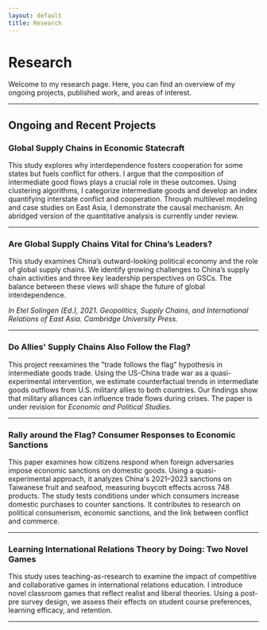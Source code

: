 ```yaml
---
layout: default
title: Research
---
```


# Research

Welcome to my research page. Here, you can find an overview of my ongoing projects, published work, and areas of interest.

---

## Ongoing and Recent Projects

### Global Supply Chains in Economic Statecraft

This study explores why interdependence fosters cooperation for some states but fuels conflict for others. I argue that the composition of intermediate good flows plays a crucial role in these outcomes. Using clustering algorithms, I categorize intermediate goods and develop an index quantifying interstate conflict and cooperation. Through multilevel modeling and case studies on East Asia, I demonstrate the causal mechanism. An abridged version of the quantitative analysis is currently under review.

---

### Are Global Supply Chains Vital for China’s Leaders?

This study examines China’s outward-looking political economy and the role of global supply chains. We identify growing challenges to China’s supply chain activities and three key leadership perspectives on GSCs. The balance between these views will shape the future of global interdependence.

*In Etel Solingen (Ed.), 2021. Geopolitics, Supply Chains, and International Relations of East Asia. Cambridge University Press.*

---

### Do Allies' Supply Chains Also Follow the Flag?

This project reexamines the "trade follows the flag" hypothesis in intermediate goods trade. Using the US-China trade war as a quasi-experimental intervention, we estimate counterfactual trends in intermediate goods outflows from U.S. military allies to both countries. Our findings show that military alliances can influence trade flows during crises. The paper is under revision for *Economic and Political Studies*.

---

### Rally around the Flag? Consumer Responses to Economic Sanctions

This paper examines how citizens respond when foreign adversaries impose economic sanctions on domestic goods. Using a quasi-experimental approach, it analyzes China's 2021–2023 sanctions on Taiwanese fruit and seafood, measuring buycott effects across 748 products. The study tests conditions under which consumers increase domestic purchases to counter sanctions. It contributes to research on political consumerism, economic sanctions, and the link between conflict and commerce.

---

### Learning International Relations Theory by Doing: Two Novel Games

This study uses teaching-as-research to examine the impact of competitive and collaborative games in international relations education. I introduce novel classroom games that reflect realist and liberal theories. Using a post-pre survey design, we assess their effects on student course preferences, learning efficacy, and retention.

---
